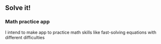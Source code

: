 ## Solve it!

### Math practice app

I intend to make app to practice math skills like fast-solving equations with different difficulties